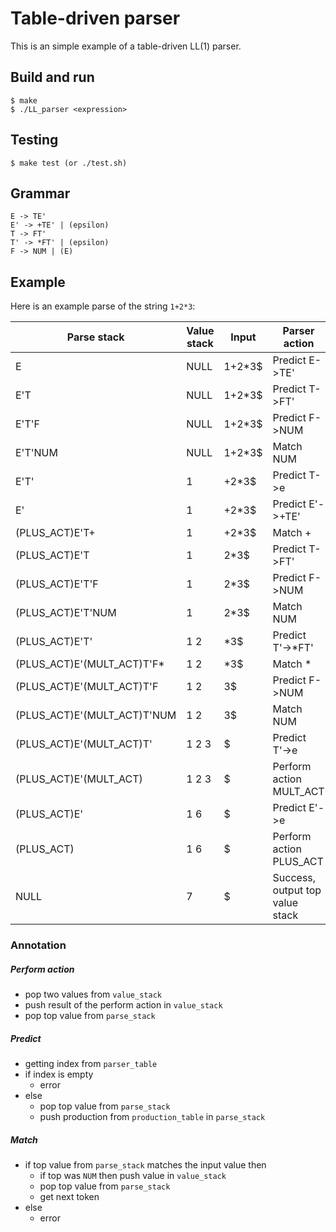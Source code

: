 # Table-driven parser

This is an simple example of a table-driven LL(1) parser. 

## Build and run
    $ make
    $ ./LL_parser <expression>
    
## Testing
    $ make test (or ./test.sh)

## Grammar
    E -> TE'
    E' -> +TE' | (epsilon)
    T -> FT'
    T' -> *FT' | (epsilon)
    F -> NUM | (E)

## Example

Here is an example parse of the string `1+2*3`:

Parse stack | Value stack | Input | Parser action
------------|-------------|-------|--------------
E | NULL | 1+2*3$ | Predict E->TE'
E'T | NULL | 1+2*3$ | Predict T->FT'
E'T'F | NULL | 1+2*3$ | Predict F->NUM
E'T'NUM | NULL | 1+2*3$ | Match NUM
E'T' | 1 | +2*3$ | Predict T->e
E' | 1 | +2*3$ | Predict E'->+TE'
(PLUS_ACT)E'T+ | 1 | +2*3$ | Match +
(PLUS_ACT)E'T | 1 | 2*3$ | Predict T->FT'
(PLUS_ACT)E'T'F | 1 | 2*3$ | Predict F->NUM
(PLUS_ACT)E'T'NUM | 1 | 2*3$ | Match NUM
(PLUS_ACT)E'T' | 1 2 | *3$ | Predict T'->*FT'
(PLUS_ACT)E'(MULT_ACT)T'F* | 1 2 | *3$ | Match *
(PLUS_ACT)E'(MULT_ACT)T'F | 1 2 | 3$ | Predict F->NUM
(PLUS_ACT)E'(MULT_ACT)T'NUM | 1 2 | 3$ | Match NUM
(PLUS_ACT)E'(MULT_ACT)T' | 1 2 3 | $ | Predict T'->e
(PLUS_ACT)E'(MULT_ACT) | 1 2 3 | $ | Perform action MULT_ACT
(PLUS_ACT)E' | 1 6 | $ | Predict E'->e
(PLUS_ACT) | 1 6 | $ | Perform action PLUS_ACT
| NULL | 7 | $ | Success, output top value stack

### Annotation

##### Perform action
* pop two values from `value_stack`
* push result of the perform action in `value_stack`
* pop top value from `parse_stack`

##### Predict
* getting index from `parser_table`
* if index is empty
    * error
* else
    * pop top value from `parse_stack`
    * push production from `production_table` in `parse_stack`

##### Match
* if top value from `parse_stack` matches the input value then
    * if top was `NUM` then push value in `value_stack`
    * pop top value from `parse_stack`
    * get next token
* else
    * error
